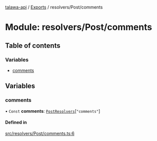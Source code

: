 [talawa-api](../README.md) / [Exports](../modules.md) / resolvers/Post/comments

# Module: resolvers/Post/comments

## Table of contents

### Variables

- [comments](resolvers_Post_comments.md#comments)

## Variables

### comments

• `Const` **comments**: [`PostResolvers`](types_generatedGraphQLTypes.md#postresolvers)[``"comments"``]

#### Defined in

[src/resolvers/Post/comments.ts:6](https://github.com/PalisadoesFoundation/talawa-api/blob/de4debc/src/resolvers/Post/comments.ts#L6)
